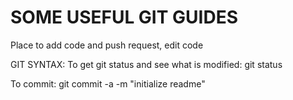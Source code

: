 # SOME USEFUL GIT GUIDES
Place to add code and push request, edit code


GIT SYNTAX:
To get git status and see what is modified:
    git status

To commit:
    git commit -a -m "initialize readme"
    

